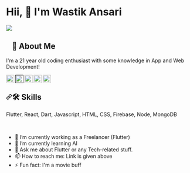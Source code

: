 <!-- ### Hi 👋 I'm Wastik Ansari -->

<h1>Hii, 👋 I'm Wastik Ansari</h1>

<img src ="https://github-readme-stats.vercel.app/api?username=wastikansari&&show_icons=true&&title_color=ffffff&icon_color=bb2acf&text_color=daf7dc&bg_color=151515">


<!-- About Me -->
<h2 dir="auto"><a id="user-content--about-me" class="anchor" aria-hidden="true" href="#-about-me"><svg class="octicon octicon-link" viewBox="0 0 16 16" version="1.1" width="16" height="16" aria-hidden="true"><path fill-rule="evenodd" d=""></path></svg></a><g-emoji class="g-emoji" alias="rocket" fallback-src="https://github.githubassets.com/images/icons/emoji/unicode/1f680.png">🚀</g-emoji> About Me</h2>

<p dir="auto">I'm a 21 year old coding enthusiast with some knowledge in App and Web Development!</p>

<!-- Linkedin -->
<a href="https://in.linkedin.com/in/wastik-ansari-a15956188" rel="nofollow">
  <img align="left" alt="Wastik's Linkdein" width="22px" src="https://cdn-icons.flaticon.com/png/512/4138/premium/4138130.png?token=exp=1650541477~hmac=72ac3dc8bfda0b4846112c78d40fe595" data-canonical-src="https://cdn.jsdelivr.net/npm/simple-icons@v3/icons/linkedin.svg" style="max-width: 100%;">
</a>

<!-- YouTub -->
<a href="" rel="nofollow">
  <img align="left" alt="Wastik's Youtube" width="22px" src="https://cdn-icons.flaticon.com/png/512/4138/premium/4138134.png?token=exp=1650541440~hmac=ff9dc246ce51616c71a5fe3f13b49034" data-canonical-src="https://cdn.jsdelivr.net/npm/simple-icons@v3/icons/youtube.svg" style="max-width: 100%;">
</a>

<!-- Twitter Account -->
<a href="https://twitter.com/ansari_wastik" rel="nofollow">
  <img align="left" alt="Wastik's Twitter" width="22px" src="https://cdn-icons.flaticon.com/png/512/4138/premium/4138126.png?token=exp=1650541504~hmac=1200b7da27cd31b09724eb513237fc18" data-canonical-src="https://cdn.jsdelivr.net/npm/simple-icons@v3/icons/twitter.svg" style="max-width: 100%;">
</a> 

<!-- GitGub Account -->
<a href="https://github.com/wastikansari">
  <img align="left" alt="Wstik's Github" width="22px" src="https://cdn-icons-png.flaticon.com/512/270/270798.png" data-canonical-src="https://cdn.jsdelivr.net/npm/simple-icons@v3/icons/github.svg" style="max-width: 100%;">
</a>

<!-- Instagram Account -->
<a href="https://instagram.com/wastikansari/" rel="nofollow">
  <img align="left" alt="Wastik's Instagram" width="22px" src="https://cdn-icons.flaticon.com/png/512/4138/premium/4138124.png?token=exp=1650541379~hmac=42a26d397889ddcc6e3c59cb37af0a1a" data-canonical-src="https://cdn.jsdelivr.net/npm/simple-icons@v3/icons/instagram.svg" style="max-width: 100%;"
</a>
  
                               
<br>

<!--   Links -->
<!-- 
<h2 dir="auto"><a id="user-content--links" class="anchor" aria-hidden="true" href="#-links"><svg class="octicon octicon-link" viewBox="0 0 16 16" version="1.1" width="16" height="16" aria-hidden="true"><path fill-rule="evenodd" d="M7.775 3.275a.75.75 0 001.06 1.06l1.25-1.25a2 2 0 112.83 2.83l-2.5 2.5a2 2 0 01-2.83 0 .75.75 0 00-1.06 1.06 3.5 3.5 0 004.95 0l2.5-2.5a3.5 3.5 0 00-4.95-4.95l-1.25 1.25zm-4.69 9.64a2 2 0 010-2.83l2.5-2.5a2 2 0 012.83 0 .75.75 0 001.06-1.06 3.5 3.5 0 00-4.95 0l-2.5 2.5a3.5 3.5 0 004.95 4.95l1.25-1.25a.75.75 0 00-1.06-1.06l-1.25 1.25a2 2 0 01-2.83 0z"></path></svg></a><g-emoji class="g-emoji" alias="link" fallback-src="https://github.githubassets.com/images/icons/emoji/unicode/1f517.png">🔗</g-emoji> Links</h2> -->

 
<!--   Skills Section-->
<h2 dir="auto"><a id="user-content--skills" class="anchor" aria-hidden="true" href="#-skills"><svg class="octicon octicon-link" viewBox="0 0 16 16" version="1.1" width="16" height="16" aria-hidden="true"><path fill-rule="evenodd" d="M7.775 3.275a.75.75 0 001.06 1.06l1.25-1.25a2 2 0 112.83 2.83l-2.5 2.5a2 2 0 01-2.83 0 .75.75 0 00-1.06 1.06 3.5 3.5 0 004.95 0l2.5-2.5a3.5 3.5 0 00-4.95-4.95l-1.25 1.25zm-4.69 9.64a2 2 0 010-2.83l2.5-2.5a2 2 0 012.83 0 .75.75 0 001.06-1.06 3.5 3.5 0 00-4.95 0l-2.5 2.5a3.5 3.5 0 004.95 4.95l1.25-1.25a.75.75 0 00-1.06-1.06l-1.25 1.25a2 2 0 01-2.83 0z"></path></svg></a><g-emoji class="g-emoji" alias="hammer_and_wrench" fallback-src="https://github.githubassets.com/images/icons/emoji/unicode/1f6e0.png">🛠</g-emoji> Skills</h2>
<p dir="auto">Flutter, React, Dart, Javascript, HTML, CSS, Firebase, Node, MongoDB</p>

  <br>
  
- 🔭 I’m currently working as a Freelancer (Flutter)
- 🌱 I’m currently learning AI
- 💬 Ask me about Flutter or any Tech-related stuff. 
- 📫 How to reach me: Link is given above
- ⚡ Fun fact: I'm a movie buff 
